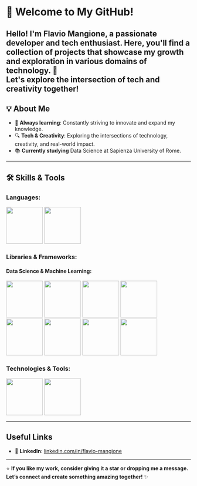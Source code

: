 # 👋 **Welcome to My GitHub!**

Hello! I'm **Flavio Mangione**, a passionate developer and tech enthusiast. Here, you'll find a collection of projects that showcase my growth and exploration in various domains of technology. 🚀  
Let's explore the intersection of tech and creativity together!  
---
## 💡 **About Me**  
- 🎯 **Always learning**: Constantly striving to innovate and expand my knowledge.  
- 🔍 **Tech & Creativity**: Exploring the intersections of technology, creativity, and real-world impact.  
- 📚 **Currently studying** Data Science at Sapienza University of Rome.

---

## 🛠️ **Skills & Tools**  

### **Languages:**  
<span><img src="https://img.shields.io/badge/-Python-blue?logo=python&logoColor=white&style=flat" width="100"/></span> 
<span><img src="https://img.shields.io/badge/-R-276DC3?logo=r&logoColor=white&style=flat" width="100"/></span>

### **Libraries & Frameworks:**  
#### **Data Science & Machine Learning:**  
<span><img src="https://img.shields.io/badge/-Pandas-150458?logo=pandas&logoColor=white&style=flat" width="100"/></span>
<span><img src="https://img.shields.io/badge/-NumPy-013243?logo=numpy&logoColor=white&style=flat" width="100"/></span>
<span><img src="https://img.shields.io/badge/-Seaborn-3776AB?logo=python&logoColor=white&style=flat" width="100"/></span>
<span><img src="https://img.shields.io/badge/-Scikit--Learn-F7931E?logo=scikit-learn&logoColor=white&style=flat" width="100"/></span>
<span><img src="https://img.shields.io/badge/-PyTorch-EE4C2C?logo=pytorch&logoColor=white&style=flat" width="100"/></span>
<span><img src="https://img.shields.io/badge/-TensorFlow-FF6F00?logo=tensorflow&logoColor=white&style=flat" width="100"/></span>
<span><img src="https://img.shields.io/badge/-Plotly-3F4F75?logo=plotly&logoColor=white&style=flat" width="100"/></span>
<span><img src="https://img.shields.io/badge/-Matplotlib-blue?logo=plotly&logoColor=white&style=flat" width="100"/></span>

### **Technologies & Tools:**  
<span><img src="https://img.shields.io/badge/-VS%20Code-0078d7?logo=visual-studio-code&logoColor=white&style=flat" width="100"/></span> 
<span><img src="https://img.shields.io/badge/-Jupyter-F37626?logo=jupyter&logoColor=white&style=flat" width="100"/></span>

---

## **Useful Links**  
- 💼 **LinkedIn**: [linkedin.com/in/flavio-mangione](https://www.linkedin.com/in/flavio-mangione-887003289/)  

---

⭐️ **If you like my work, consider giving it a star or dropping me a message. Let’s connect and create something amazing together!** ✨
